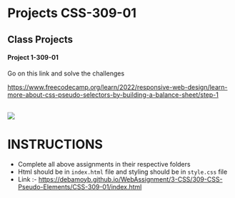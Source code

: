# Projects CSS-309-01

## Class Projects

#### Project 1-309-01

Go on this link and solve the challenges

https://www.freecodecamp.org/learn/2022/responsive-web-design/learn-more-about-css-pseudo-selectors-by-building-a-balance-sheet/step-1

<br>

<img src="./images/Freecodecamp%20Website.png">


# INSTRUCTIONS
- Complete all above assignments in their respective folders
- Html should be in ```index.html``` file and styling should be in ```style.css``` file
- Link :- https://debamoyb.github.io/WebAssignment/3-CSS/309-CSS-Pseudo-Elements/CSS-309-01/index.html